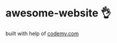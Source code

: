 # awesome-website :ok_hand:                                             
built with help of <a href="http://johnelder.com/">codemy.com</a>
